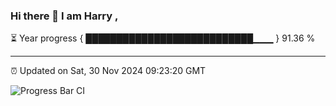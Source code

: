 ### Hi there 👋 I am Harry , 

⏳ Year progress { ███████████████████████████▁▁▁ } 91.36 %

---

⏰ Updated on Sat, 30 Nov 2024 09:23:20 GMT

![Progress Bar CI](https://github.com/duykhang68/duykhang68/workflows/Progress%20Bar%20CI/badge.svg)
